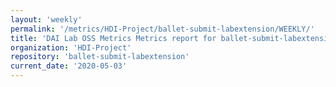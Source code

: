```yaml
---
layout: 'weekly'
permalink: '/metrics/HDI-Project/ballet-submit-labextension/WEEKLY/'
title: 'DAI Lab OSS Metrics Metrics report for ballet-submit-labextension | WEEKLY-REPORT-2020-05-03'
organization: 'HDI-Project'
repository: 'ballet-submit-labextension'
current_date: '2020-05-03'
---
```

